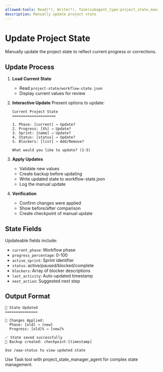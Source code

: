 ```yaml
---
allowed-tools: Read(*), Write(*), Task(subagent_type:project_state_manager_agent)
description: Manually update project state
---
```


# Update Project State

Manually update the project state to reflect current progress or corrections.

## Update Process

1. **Load Current State**
   - Read `project-state/workflow-state.json`
   - Display current values for review

2. **Interactive Update**
   Present options to update:
   ```
   Current Project State
   ====================
   
   1. Phase: [current] → Update?
   2. Progress: [X%] → Update?
   3. Sprint: [name] → Update?
   4. Status: [status] → Update?
   5. Blockers: [list] → Add/Remove?
   
   What would you like to update? (1-5)
   ```

3. **Apply Updates**
   - Validate new values
   - Create backup before updating
   - Write updated state to workflow-state.json
   - Log the manual update

4. **Verification**
   - Confirm changes were applied
   - Show before/after comparison
   - Create checkpoint of manual update

## State Fields

Updateable fields include:
- `current_phase`: Workflow phase
- `progress_percentage`: 0-100
- `active_sprint`: Sprint identifier
- `status`: active/paused/blocked/complete
- `blockers`: Array of blocker descriptions
- `last_activity`: Auto-updated timestamp
- `next_action`: Suggested next step

## Output Format

```
🔄 State Updated
===============

📝 Changes Applied:
  Phase: [old] → [new]
  Progress: [old]% → [new]%
  
✅ State saved successfully
📍 Backup created: checkpoint-[timestamp]

Use /aaa-status to view updated state
```

Use Task tool with project_state_manager_agent for complex state management.